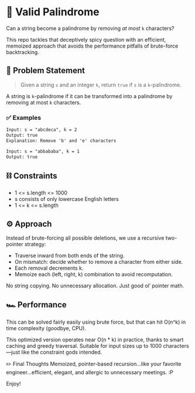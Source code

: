 # 🧹 Valid Palindrome

Can a string become a palindrome by removing *at most* `k` characters?

This repo tackles that deceptively spicy question with an efficient, memoized approach that avoids the performance pitfalls of brute-force backtracking.

## 🧪 Problem Statement

> Given a string `s` and an integer `k`, return `true` if `s` is a `k`-palindrome.

A string is `k`-palindrome if it can be transformed into a palindrome by removing at most `k` characters.

### ✅ Examples
```txt
Input: s = "abcdeca", k = 2
Output: true
Explanation: Remove 'b' and 'e' characters

Input: s = "abbababa", k = 1
Output: true
```

## ⛓️ Constraints
- 1 <= s.length <= 1000
- s consists of only lowercase English letters
- 1 <= k <= s.length

## ⚙️ Approach
Instead of brute-forcing all possible deletions, we use a recursive two-pointer strategy:
- Traverse inward from both ends of the string.
- On mismatch: decide whether to remove a character from either side.
- Each removal decrements k.
- Memoize each (left, right, k) combination to avoid recomputation.

No string copying. No unnecessary allocation. Just good ol’ pointer math.

## 🏎️ Performance
This can be solved fairly easily using brute force, but that can hit O(n^k) in time complexity (goodbye, CPU).

This optimized version operates near O(n * k) in practice, thanks to smart caching and greedy traversal. Suitable for input sizes up to 1000 characters—just like the constraint gods intended.

✏️ Final Thoughts
Memoized, pointer-based recursion...like your favorite engineer...efficient, elegant, and allergic to unnecessary meetings.  :P

Enjoy!
